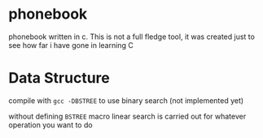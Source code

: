 # phonebook
phonebook written in c. This is not a full fledge tool, it was created just to see how far i have gone in learning C

# Data Structure

compile with `gcc -DBSTREE` to use binary search (not implemented yet)

without defining `BSTREE` macro linear search is carried out for whatever operation you want to do
